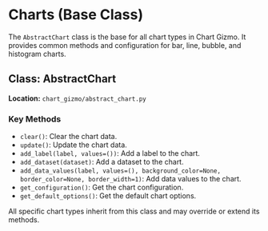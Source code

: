# Charts (Base Class)

The `AbstractChart` class is the base for all chart types in Chart Gizmo. It provides common methods and configuration for bar, line, bubble, and histogram charts.

## Class: AbstractChart

**Location:** `chart_gizmo/abstract_chart.py`

### Key Methods
- `clear()`: Clear the chart data.
- `update()`: Update the chart data.
- `add_label(label, values=())`: Add a label to the chart.
- `add_dataset(dataset)`: Add a dataset to the chart.
- `add_data_values(label, values=(), background_color=None, border_color=None, border_width=1)`: Add data values to the chart.
- `get_configuration()`: Get the chart configuration.
- `get_default_options()`: Get the default chart options.

All specific chart types inherit from this class and may override or extend its methods.
